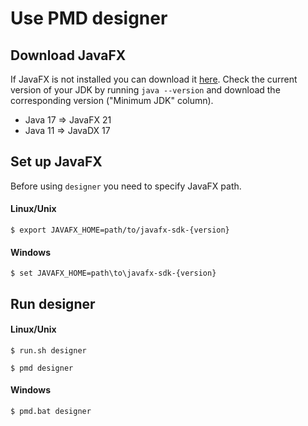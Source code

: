 # Use PMD designer

## Download JavaFX 
If JavaFX is not installed you can download it [here](https://gluonhq.com/products/javafx/).
Check the current version of your JDK by running ```java --version``` and download the corresponding version ("Minimum JDK" column).
* Java 17 => JavaFX 21
* Java 11 => JavaDX 17

## Set up JavaFX
Before using `designer` you need to specify JavaFX path.

#### Linux/Unix
```shell
$ export JAVAFX_HOME=path/to/javafx-sdk-{version}
```

#### Windows
```shell
$ set JAVAFX_HOME=path\to\javafx-sdk-{version}
```



## Run designer

#### Linux/Unix
```shell
$ run.sh designer
```

```shell
$ pmd designer
```

#### Windows
```shell
$ pmd.bat designer
```

